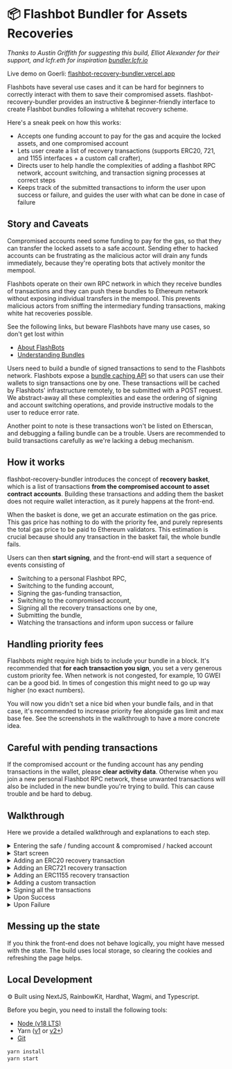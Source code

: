 # 📦 Flashbot Bundler for Assets Recoveries

_Thanks to Austin Griffith for suggesting this build, Elliot Alexander for their support, and lcfr.eth for inspiration [bundler.lcfr.io](https://bundler.lcfr.io/)_

Live demo on Goerli: [flashbot-recovery-bundler.vercel.app](https://flashbot-recovery-bundler.vercel.app/)

Flashbots have several use cases and it can be hard for beginners to correctly interact with them to save their compromised assets. flashbot-recovery-bundler provides an instructive & beginner-friendly interface to create Flashbot bundles following a whitehat recovery scheme.

Here's a sneak peek on how this works:
- Accepts one funding account to pay for the gas and acquire the locked assets, and one compromised account
- Lets user create a list of recovery transactions (supports ERC20, 721, and 1155 interfaces + a custom call crafter),
- Directs user to help handle the complexities of adding a flashbot RPC network, account switching, and transaction signing processes at correct steps
- Keeps track of the submitted transactions to inform the user upon success or failure, and guides the user with what can be done in case of failure


## Story and Caveats

Compromised accounts need some funding to pay for the gas, so that they can transfer the locked assets to a safe account. Sending ether to hacked accounts can be frustrating as the malicious actor will drain any funds immediately, because they're operating bots that actively monitor the mempool.

Flashbots operate on their own RPC network in which they receive bundles of transactions and they can push these bundles to Ethereum network without exposing individual transfers in the mempool. This prevents malicious actors from sniffing the intermediary funding transactions, making white hat recoveries possible.

See the following links, but beware Flashbots have many use cases, so don't get lost within
- [About FlashBots](https://docs.flashbots.net/)
- [Understanding Bundles](https://docs.flashbots.net/flashbots-auction/searchers/advanced/understanding-bundles)

Users need to build a bundle of signed transactions to send to the Flashbots network. Flashbots expose a [bundle caching API](https://docs.flashbots.net/flashbots-protect/rpc/bundle-cache) so that users can use their wallets to sign transactions one by one. These transactions will be cached by Flashbots' infrastructure remotely, to be submitted with a POST request. We abstract-away all these complexities and ease the ordering of signing and account switching operations, and provide instructive modals to the user to reduce error rate.

Another point to note is these transactions won't be listed on Etherscan, and debugging a failing bundle can be a trouble. Users are recommended to build transactions carefully as we're lacking a debug mechanism.

## How it works

flashbot-recovery-bundler introduces the concept of **recovery basket**, which is a list of transactions **from the compromised account to asset contract accounts**. Building these transactions and adding them the basket does not require wallet interaction, as it purely happens at the front-end. 

When the basket is done, we get an accurate estimation on the gas price. This gas price has nothing to do with the priority fee, and purely represents the total gas price to be paid to Ethereum validators. This estimation is crucial because should any transaction in the basket fail, the whole bundle fails.

Users can then **start signing**, and the front-end will start a sequence of events consisting of 
* Switching to a personal Flashbot RPC,
* Switching to the funding account,
* Signing the gas-funding transaction,
* Switching to the compromised account,
* Signing all the recovery transactions one by one,
* Submitting the bundle,
* Watching the transactions and inform upon success or failure

## Handling priority fees

Flashbots might require high bids to include your bundle in a block. It's recommended that **for each transaction you sign**, you set a very generous custom priority fee. When network is not congested, for example, 10 GWEI can be a good bid. In times of congestion this might need to go up way higher (no exact numbers).

You will now you didn't set a nice bid when your bundle fails, and in that case, it's recommended to increase priority fee alongside gas limit and max base fee. See the screenshots in the walkthrough to have a more concrete idea.

## Careful with pending transactions

If the compromised account or the funding account has any pending transactions in the wallet, please **clear activity data**. Otherwise when you join a new personal Flashbot RPC network, these unwanted transactions will also be included in the new bundle you're trying to build. This can cause trouble and be hard to debug.


## Walkthrough

Here we provide a detailed walkthrough and explanations to each step.


<details>
<summary>Entering the safe / funding account & compromised / hacked account</summary>

<br>

![1](/assets/1.png)

</details>

<details>
<summary>Start screen</summary>

<br>

![2](/assets/2.png)

</details>

<details>
<summary>Adding an ERC20 recovery transaction</summary>

<br>

Pasting the token contract will display the hacked account's balance. The program won't let you include this transaction if balance of the compromised account is 0.

![ERC20-1](/assets/ERC20-1.png)

Clicking ADD results in addition of a 'transfer' transaction to the basket. This transaction, like every other, is from the hacked account to the funding account.

![ERC20-2](/assets/ERC20-2.png)

</details>

<details>
<summary>Adding an ERC721 recovery transaction</summary>

<br>

NFTs will require a transfer transaction for every NFT owned by the hacked account (no batch transfer support yet). Enter the contract address alongside a token ID to proceed

![ERC721-1](/assets/ERC721-1.png)

![ERC721-2](/assets/ERC721-2.png)


</details>


<details>
<summary>Adding an ERC1155 recovery transaction</summary>

<br>

ERC1155 supports batch transfer, and user needs to input the token IDs in a **comma-separated format** here

![ERC1155-1](/assets/ERC1155-1.png)



</details>


<details>
<summary>Adding a custom transaction</summary>

<br>

Users can make calls to custom functions of custom contracts here. For example, we use another ERC20 contract and craft a manual call to the contract to transfer tokens to the funding account.

![Custom-1](/assets/Custom-1.png)

After pasting the contract address, user is also required to provide the function signature. For our example, it'll be 'function transfer(address,uint)'. Providing this signature will automatically render a form below

![Custom-2](/assets/Custom-2.png)

Here user has the freedom to provide the arguments as they wish, but they need to be careful as a failing transaction will let the whole bundle fail, and they won't know the reason why. If the transaction is payable, simply include 'payable' keyword in the signature and it will render a value input.

</details>


<details>
<summary>Signing all the transactions</summary>

<br>

After the basket is complete, it's time to sign the transactions. 

![Signing-1](/assets/Signing-1.png)


Once the user clicks 'start signing', a sequence of events will happen, and a sequence of modals will direct the user on what to do.

First the user is prompted to connect the safe / funding account to cover the total gas fee.

![Signing-2](/assets/Signing-2.png)

![Signing-3](/assets/Signing-3.png)

Click anywhere but the modal to close the modal. This will trigger the next action, which is switching to a personal Flashbot RPC network.

![Signing-4](/assets/Signing-4.png)

If you mistakenly 'cancel' the network switch, you might mess the flow, so you should reject the following wallet prompt as well. Assuming you didn't, the next step is signing the gas fee transfer transaction. 

Here click on 'Advanced' to provide a custom priority fee, gas limit, and max base fee:

![Signing-5](/assets/Signing-5.png)

Provide generous fees here, and save as default for incoming signing processes of the hacked account (we don't want to re-do fee setting for all transactions).

Upon confirmation, a modal will ask user to connect their hacked account, because the recovery transfers need to be signed. This modal won't go away unless you switch to the hacked account that you entered in the beginning. If you made a mistake in the flow, clear the cookies and refresh the page to start everything again.

![Signing-6](/assets/Signing-6.png)

Now open the wallet and connect the hacked account. Then you should manually click on the backdrop to close the modal. 

![Signing-7](/assets/Signing-7.png)

After you close the modal, a Metamask prompt will appear for every single transaction in the basket. If you saved the gas settings in the previous steps, you can just keep hitting 'Confirm' here.

Once you confirm all the transactions, a modal will pop up, and it will display how many blocks are left to wait for. We wait for 10 blocks because the bundle might be included in any of the 10 following blocks.

![Info-1](/assets/Info-1.png)

Now wait without refreshing the page until success or failure.

</details>



<details>
<summary>Upon Success</summary>

<br>

If the bundle gets included in a block, a modal will tell in which block it was included. This is a sign of success, and recovery is completed!

![Success-1](/assets/Success-1.png)

</details>

<details>
<summary>Upon Failure</summary>

<br>

There are many reasons why the bundle wasn't included. It's usually that all the other people interacting with the Flashbot bid higher than you did, or that you included a transaction that failed for any reason (and you won't know which and why). 

Failure cases can be a pain in the ass, but if you're sure you crafted the transactions carefully, the first thing to try is providing higher priority fee, higher max base fee, under a higher gas limit. This will require you to sign all the transactions again, so that you can re-set these configurations.

However, you can try to submit the bundle with the same gas you already tried. In this case you won't need to re-sign anything. I personally experienced that this option worked, but I recommend you re-sign everything with higher fees.

![Failure-1](/assets/Failure-1.png)

When you attend to re-sign the transactions, **you need to clear activity data for both hacked and funding accounts**, as explained in section [Careful with pending transactions](#careful-with-pending-transactions)

![Retry-1](/assets/Retry-1.png)

![Retry-2](/assets/Retry-2.png)

Don't try to 'cancel' this transaction, because you're connected to the flashbot RPC anyway, and the only way to submit an order is to submit a bundle here. Just clear the activity data:

![Retry-3](/assets/Retry-3.png)

Again, do this for both your accounts. Then switch to the safe account to return back to the beginning of the whole signing process.

</details>

## Messing up the state

If you think the front-end does not behave logically, you might have messed with the state. The build uses local storage, so clearing the cookies and refreshing the page helps.


## Local Development
⚙️ Built using NextJS, RainbowKit, Hardhat, Wagmi, and Typescript.

Before you begin, you need to install the following tools:

- [Node (v18 LTS)](https://nodejs.org/en/download/)
- Yarn ([v1](https://classic.yarnpkg.com/en/docs/install/) or [v2+](https://yarnpkg.com/getting-started/install))
- [Git](https://git-scm.com/downloads)

```
yarn install
yarn start
```
